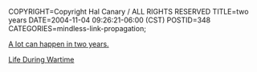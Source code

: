 COPYRIGHT=Copyright Hal Canary / ALL RIGHTS RESERVED
TITLE=two years
DATE=2004-11-04 09:26:21-06:00 (CST)
POSTID=348
CATEGORIES=mindless-link-propagation;

[A lot can happen in two years.](http://historiansagainstwar.org/wartime/ldw98.jpg)

[Life During Wartime](http://historiansagainstwar.org/wartime/)
